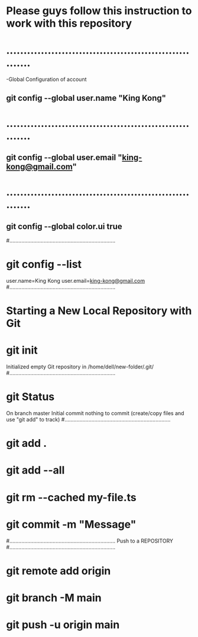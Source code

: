 # Please guys follow this instruction to work with this repository
# ............................................................

-Global Configuration of account 

##  git config --global user.name "King Kong"
# ............................................................
##    git config --global user.email "king-kong@gmail.com"
# ............................................................
##   git config --global color.ui true
#.......................................................................
# git config --list
  user.name=King Kong
  user.email=king-kong@gmail.com
 #.......................................................................
# Starting a New Local Repository with Git
# git init
   Initialized empty Git repository in /home/dell/new-folder/.git/
 #.......................................................................  
# git Status
  On branch master
  Initial commit
  nothing to commit (create/copy files and use "git add" to track)
 #....................................................................... 
# git add .  
# git add --all
# git rm --cached my-file.ts
# git commit -m "Message"
#.......................................................................
Push to a REPOSITORY
#.......................................................................
# git remote add origin <URL>
# git branch -M main
# git push -u origin main
 
